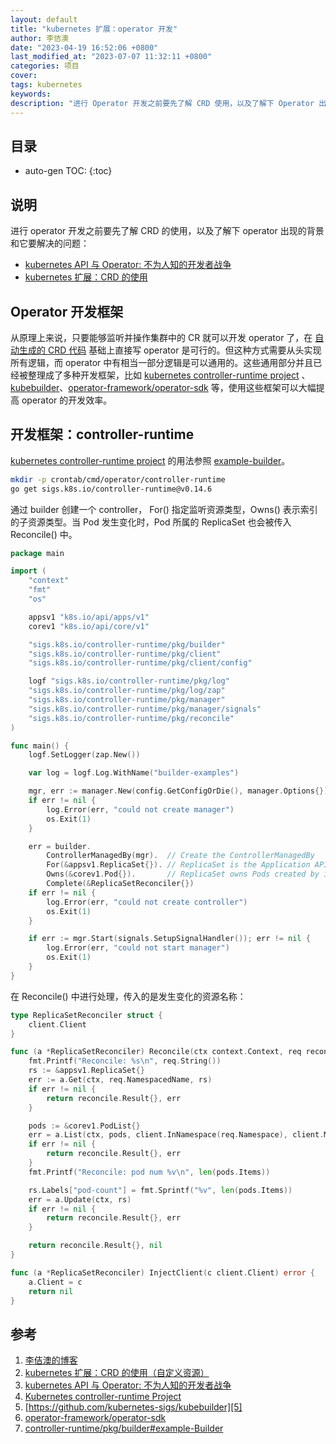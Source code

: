 ```yaml
---
layout: default
title: "kubernetes 扩展：operator 开发"
author: 李佶澳
date: "2023-04-19 16:52:06 +0800"
last_modified_at: "2023-07-07 11:32:11 +0800"
categories: 项目
cover:
tags: kubernetes
keywords:
description: "进行 Operator 开发之前要先了解 CRD 使用，以及了解下 Operator 出现的背景和它要解决的问题"
---
```


## 目录

* auto-gen TOC:
{:toc}

## 说明

进行 operator 开发之前要先了解 CRD 的使用，以及了解下 operator 出现的背景和它要解决的问题：

* [kubernetes API 与 Operator: 不为人知的开发者战争][3]
* [kubernetes 扩展：CRD 的使用][2]

## Operator 开发框架

从原理上来说，只要能够监听并操作集群中的 CR 就可以开发 operator 了，在 [自动生成的 CRD 代码][2] 基础上直接写 operator 是可行的。但这种方式需要从头实现所有逻辑，而 operator 中有相当一部分逻辑是可以通用的。这些通用部分并且已经被整理成了多种开发框架，比如 [kubernetes controller-runtime project][4] 、[kubebuilder][5]、[operator-framework/operator-sdk][6] 等，使用这些框架可以大幅提高 operator 的开发效率。

## 开发框架：controller-runtime

[kubernetes controller-runtime project][4] 的用法参照 [example-builder][7]。

```sh
mkdir -p crontab/cmd/operator/controller-runtime
go get sigs.k8s.io/controller-runtime@v0.14.6
```

通过 builder 创建一个 controller， For() 指定监听资源类型，Owns() 表示索引的子资源类型。当 Pod 发生变化时，Pod 所属的 ReplicaSet 也会被传入 Reconcile() 中。

```go
package main

import (
    "context"
    "fmt"
    "os"

    appsv1 "k8s.io/api/apps/v1"
    corev1 "k8s.io/api/core/v1"

    "sigs.k8s.io/controller-runtime/pkg/builder"
    "sigs.k8s.io/controller-runtime/pkg/client"
    "sigs.k8s.io/controller-runtime/pkg/client/config"

    logf "sigs.k8s.io/controller-runtime/pkg/log"
    "sigs.k8s.io/controller-runtime/pkg/log/zap"
    "sigs.k8s.io/controller-runtime/pkg/manager"
    "sigs.k8s.io/controller-runtime/pkg/manager/signals"
    "sigs.k8s.io/controller-runtime/pkg/reconcile"
)

func main() {
    logf.SetLogger(zap.New())

    var log = logf.Log.WithName("builder-examples")

    mgr, err := manager.New(config.GetConfigOrDie(), manager.Options{})
    if err != nil {
        log.Error(err, "could not create manager")
        os.Exit(1)
    }

    err = builder.
        ControllerManagedBy(mgr).  // Create the ControllerManagedBy
        For(&appsv1.ReplicaSet{}). // ReplicaSet is the Application API
        Owns(&corev1.Pod{}).       // ReplicaSet owns Pods created by it
        Complete(&ReplicaSetReconciler{})
    if err != nil {
        log.Error(err, "could not create controller")
        os.Exit(1)
    }

    if err := mgr.Start(signals.SetupSignalHandler()); err != nil {
        log.Error(err, "could not start manager")
        os.Exit(1)
    }
}

```

在 Reconcile() 中进行处理，传入的是发生变化的资源名称：

```go
type ReplicaSetReconciler struct {
    client.Client
}

func (a *ReplicaSetReconciler) Reconcile(ctx context.Context, req reconcile.Request) (reconcile.Result, error) {
    fmt.Printf("Reconcile: %s\n", req.String())
    rs := &appsv1.ReplicaSet{}
    err := a.Get(ctx, req.NamespacedName, rs)
    if err != nil {
        return reconcile.Result{}, err
    }

    pods := &corev1.PodList{}
    err = a.List(ctx, pods, client.InNamespace(req.Namespace), client.MatchingLabels(rs.Spec.Template.Labels))
    if err != nil {
        return reconcile.Result{}, err
    }
    fmt.Printf("Reconcile: pod num %v\n", len(pods.Items))

    rs.Labels["pod-count"] = fmt.Sprintf("%v", len(pods.Items))
    err = a.Update(ctx, rs)
    if err != nil {
        return reconcile.Result{}, err
    }

    return reconcile.Result{}, nil
}

func (a *ReplicaSetReconciler) InjectClient(c client.Client) error {
    a.Client = c
    return nil
}
```

## 参考

1. [李佶澳的博客][1]
2. [kubernetes 扩展：CRD 的使用（自定义资源）][2]
3. [kubernetes API 与 Operator: 不为人知的开发者战争][3]
4. [Kubernetes controller-runtime Project][4]
5. [https://github.com/kubernetes-sigs/kubebuilder][5]
6. [operator-framework/operator-sdk][6]
7. [controller-runtime/pkg/builder#example-Builder][7]

[1]: https://www.lijiaocn.com "李佶澳的博客"
[2]: /项目/2023/04/12/k8s-extend-crd.html "kubernetes 扩展：CRD 的使用（自定义资源）"
[3]: /项目/2019/01/08/kubernetes-api-and-operator-history.html "kubernetes API 与 Operator: 不为人知的开发者战争"
[4]: https://github.com/kubernetes-sigs/controller-runtime "Kubernetes controller-runtime Project"
[5]: https://github.com/kubernetes-sigs/kubebuilder "https://github.com/kubernetes-sigs/kubebuilder"
[6]: https://github.com/operator-framework/operator-sdk "operator-framework/operator-sdk"
[7]: https://pkg.go.dev/sigs.k8s.io/controller-runtime/pkg/builder#example-Builder "controller-runtime/pkg/builder#example-Builder"
